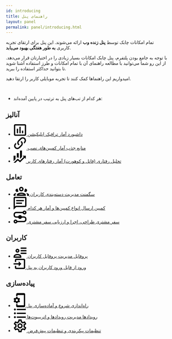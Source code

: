 ```yaml
---  
id: introducing  
title: راهنمای پنل  
layout: panel  
permalink: panel/introducing.html  
---
```


تمام امکانات چابک توسط **پنل زنده وب** ارائه می‌شوند. این پنل برای ارتقای تجربه کاربری **به طور هفتگی بهبود می‌یابد**.
  
با توجه به جامع بودن پلتفرم، پنل چابک امکانات بسیار زیادی را در اختیارتان قرار می‌دهد. از این رو شما می‌توانید با مطالعه راهنمای آن با تمام امکانات و طرز استفاده آشنا شوید تا بتوانید حداکثر استفاده را ببرید.
  
امیدواریم این راهنماها کمک کنند تا تجربه موبایلی کاربر را ارتقا دهید.   
  
<br>  
  
-  هر کدام از تب‌های پنل به ترتیب در پایین آمده‌اند:


<h2>آنالیز</h2>
<ul class="doc-index-list">  
        <li>		  
            <a href="https://doc.chabok.io/panel/dashboard.html" title="" class="select-block">  
                <span class="icon">  
                    <img src="/images/dashboard.svg" alt="">  
                </span>  
                <span class="cont">  
                    <span class="tit">داشبورد</span>  
                    <span class="sub">آمار ترافیک اپلیکیشن</span>  
                </span>  
            </a>  
        </li>
        <li>  
            <a href="https://doc.chabok.io/panel/tracker.html" title="" class="select-block">  
                <span class="icon">  
                    <img src="/images/tracker.svg" alt="">  
                </span>  
                <span class="cont">  
                    <span class="tit">منابع جذب</span>  
                    <span class="sub">آمار کمپین‌های نصب</span>  
                </span>  
            </a>  
        </li>
        <li>  
            <a href="https://doc.chabok.io/panel/funnel.html" title="" class="select-block">  
                <span class="icon">  
                    <img src="/images/behavioral-analytics.svg" alt="">  
                </span>  
                <span class="cont">  
                    <span class="tit">تحلیل رفتاری</span>  
                    <span class="sub">(فانل و کوهورت) آمار رفتارهای کاربر</span>  
                </span>  
            </a>  
        </li>
</ul>
<h2>تعامل</h2> 
<ul class="doc-index-list">  
            <li>		  
            <a href="https://doc.chabok.io/panel/segment.html" title="" class="select-block">  
                <span class="icon">  
                    <img src="/images/segment.svg" alt="">  
                </span>  
                <span class="cont">  
                    <span class="tit">سگمنت</span>  
                    <span class="sub">مدیریت دسته‌بندی کاربران</span>  
                </span>  
            </a>  
        </li>
        <li>  
            <a href="https://doc.chabok.io/panel/send.html" title="" class="select-block">  
                <span class="icon">  
                    <img src="/images/campaign.svg" alt="">  
                </span>  
                <span class="cont">  
                    <span class="tit">کمپین</span>  
                    <span class="sub">ارسال انواع کمپین‌ها و آمار هر کدام</span>  
                </span>  
            </a>  
        </li>
        <li>  
            <a href="https://doc.chabok.io/panel/journey.html" title="" class="select-block">  
                <span class="icon">  
                    <img src="/images/journey.svg" alt="">  
                </span>  
                <span class="cont">  
                    <span class="tit">سفر مشتری</span>  
                    <span class="sub">طراحی، اجرا و ارزیابی سفر مشتری</span>  
                </span>  
            </a>  
        </li>
</ul>
<h2>کاربران</h2> 
<ul class="doc-index-list">  
            <li>		  
            <a href="https://doc.chabok.io/panel/users.html" title="" class="select-block">  
                <span class="icon">  
                    <img src="/images/profile.svg" alt="">  
                </span>  
                <span class="cont">  
                    <span class="tit">پروفایل</span>  
                    <span class="sub">مدیریت پروفایل کاربران</span>  
                </span>  
            </a>  
        </li>
        <li>  
            <a href="https://doc.chabok.io/panel/settings.html#%D9%88%D8%B1%D9%88%D8%AF-%D8%AA%D9%88%DA%A9%D9%86-%D8%A7%D8%B2-%D9%81%D8%A7%DB%8C%D9%84" title="" class="select-block">  
                <span class="icon">  
                    <img src="/images/import.svg" alt="">  
                </span>  
                <span class="cont">  
                    <span class="tit">ورود از فایل</span>  
                    <span class="sub">ورود کاربران به پنل</span>  
                </span>  
            </a>  
        </li>
</ul>  
<h2>پیاده‌سازی</h2>
<ul class="doc-index-list">  
            <li>		  
            <a href="https://doc.chabok.io/panel/settings.html#%D8%AF%D8%B3%D8%AA%D8%B1%D8%B3%DB%8C%D9%87%D8%A7-%D9%88-%D8%AA%D9%88%DA%A9%D9%86%D9%87%D8%A7" title="" class="select-block">  
                <span class="icon">  
                    <img src="/images/setup.svg" alt="">  
                </span>  
                <span class="cont">  
                    <span class="tit">راه‌اندازی</span>  
                    <span class="sub">شروع و آماده‌سازی پنل</span>  
                </span>  
            </a>  
        </li>
        <li>  
            <a href="https://doc.chabok.io/panel/settings.html#%D8%B1%D9%81%D8%AA%D8%A7%D8%B1-%D9%88-%D8%A7%D8%B7%D9%84%D8%A7%D8%B9%D8%A7%D8%AA-%DA%A9%D8%A7%D8%B1%D8%A8%D8%B1" title="" class="select-block">  
                <span class="icon">  
                    <img src="/images/events.svg" alt="">  
                </span>  
                <span class="cont">  
                    <span class="tit">رویدادها</span>  
                    <span class="sub">مدیریت رویدادها و اتریبیوت‌ها</span>  
                </span>  
            </a>  
        </li>
        <li>  
            <a href="https://doc.chabok.io/panel/settings.html#%D9%BE%DB%8C%D8%A7%D9%85-%D8%AE%D9%88%D8%B4-%D8%A2%D9%85%D8%AF%DB%8C%D8%AF" title="" class="select-block">  
                <span class="icon">  
                    <img src="/images/settings.svg" alt="">  
                </span>  
                <span class="cont">  
                    <span class="tit">تنظیمات</span>  
                    <span class="sub">پیکربندی و تنظیمات پیش‌فرض</span>  
                </span>  
            </a>  
        </li>
</ul>  
